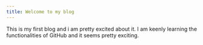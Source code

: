 ```yaml
---
title: Welcome to my blog
---
```

This is my first blog and i am pretty excited about it.
I am keenly learning the functionalities of GitHub and it seems pretty exciting.
